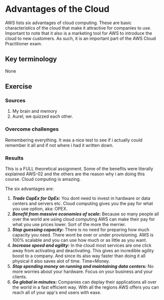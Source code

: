 # Advantages of the Cloud
AWS lists six advantages of cloud computing. These are basic characteristics of the cloud that make it attractive for companies to use. Important to note that it also is a marketing tool for AWS to introduce the cloud to new customers. As such, it is an important part of the AWS Cloud Practitioner exam.



## Key terminology
None





## Exercise
### Sources
1. My brain and memory
2. Aurel, we quizzed each other.



### Overcome challenges
Remembering everything. It was a nice test to see if i actually could remember it all and if not where i had it written down.

### Results

This is a FULL theoretical assignment. Some of the benefits were literally explained AWS-02 and the others are the reason why i am doing this course. Cloud computing is amazing. 

The six advantages are:
1. ***Trade CapEx for OpEx:*** You dont need to invest in hardware or data centers and servers etc. Cloud computing gives you the pay for what you use option, aka: OPEX.
2. ***Benefit from massive economies of scale:*** Because so many people all over the world are using cloud computing AWS can make their pay for what you use prices lower. Sort of the more the merrier.
3. ***Stop guessing capacity:*** There is no need for preparing how much capacity you need. There wont be over or under provisioning. AWS is 100% scalable and you can use how much or as little as you want.
4. ***Increase speed and agility:*** In the cloud most services are one click away from activating and deactivating. This gives an incredible agility boost to a company. And since its also way faster than doing it all physical it also saves alot of time. Time=Money.
5. ***Stop spending money on running and maintaining data centers:***
No more worries about your hardware. Focus on your business and your clients.
6. ***Go global in minutes:*** Companies can deplay their applications all over the world in a fast efficient way. With all the regions AWS offers you can reach all of your app's end users with ease.
